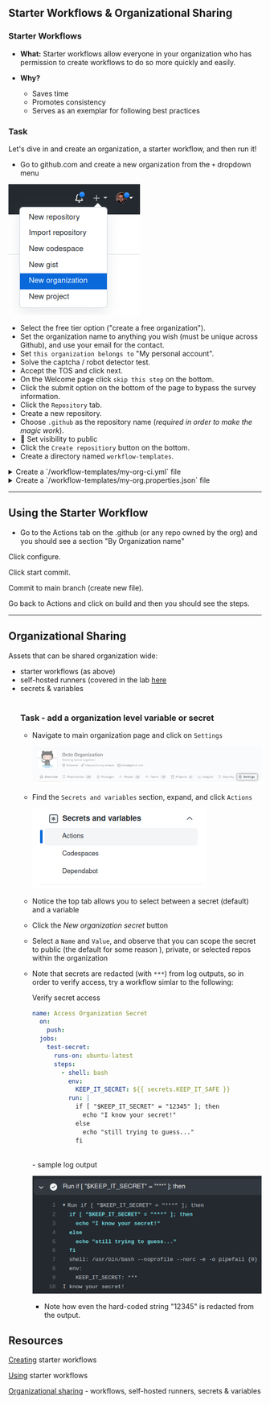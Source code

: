 ## Starter Workflows & Organizational Sharing

### **Starter Workflows**

- **What:** Starter workflows allow everyone in your organization who has permission to create workflows to do so more quickly and easily.

- **Why?**
    - Saves time
    - Promotes consistency
    - Serves as an exemplar for following best practices

### **Task**

Let's dive in and create an organization, a starter workflow, and then run it!

- Go to github.com and create a new organization from the `+` dropdown menu

![Screenshot workflow](img/create-organization.png)
- Select the free tier option ("create a free organization").
- Set the organization name to anything you wish (must be unique across Github), and use your email for the contact.
- Set `this organization belongs to` "My personal account".
- Solve the captcha / robot detector test.
- Accept the TOS and click next.
- On the Welcome page click `skip this step` on the bottom.
- Click the submit option on the bottom of the page to bypass the survey information.
- Click the `Repository` tab.
- Create a new repository.
- Choose `.github` as the repository name (*required in order to make the magic work*).
- 📝 Set visibility to public
- Click the `Create repositiory` button on the bottom.
- Create a directory named `workflow-templates`.

<details>
    <summary>Create a `/workflow-templates/my-org-ci.yml` file</summary>

```YAML
name: Octo Organization CI

on:
  push:
    branches: [ $default-branch ]
  pull_request:
    branches: [ $default-branch ]

jobs:
  build:
    runs-on: ubuntu-latest

    steps:
      - uses: actions/checkout@v3

      - name: Run a one-line script
        run: echo Hello from Octo Organization
```
</details>

<details>
    <summary>Create a `/workflow-templates/my-org.properties.json` file</summary>

```JSON
{
    "name": "Octo Organization Workflow",
    "description": "Octo Organization CI starter workflow.",
    "iconName": "example-icon",
    "categories": [
        "node", "js"
    ],
    "filePatterns": [
        "package.json$",
        "^Dockerfile",
        ".*\\.md$",
        ".*\.ya?ml"
    ]
}
```
</details>

---
## Using the Starter Workflow

- Go to the Actions tab on the .github (or any repo owned by the org) and you should see a section "By Organization name"

Click configure.

Click start commit.

Commit to main branch (create new file).

Go back to Actions and click on build and then you should see the steps.

---
## Organizational Sharing

  Assets that can be shared organization wide: 
  - starter workflows (as above)
  - self-hosted runners (covered in the lab [here](09-selfhosted-runner.md)
  - secrets & variables<br><br>
    ### **Task - add a organization level variable or secret** 
    - Navigate to main organization page and click on `Settings`
  
      ![Screenshot variables & secrets](img/organization-settings-tab.png)

    - Find the `Secrets and variables` section, expand, and click `Actions`

      ![Screenshot variables & secrets](img/secrets-and-variables.png)
    - Notice the top tab allows you to select between a secret (default) and a variable
    - Click the *New organization secret* button
    - Select a `Name` and `Value`, and observe that you can scope the secret to public (the default for some reason ), private, or selected repos within the organization
    - Note that secrets are redacted (with `***`) from log outputs, so in order to verify access, try a workflow simlar to the following:

      Verify secret access
        ```YAML
        name: Access Organization Secret
          on:
            push:
          jobs:
            test-secret:
              runs-on: ubuntu-latest
              steps:
                - shell: bash
                  env:
                    KEEP_IT_SECRET: ${{ secrets.KEEP_IT_SAFE }}
                  run: |
                    if [ "$KEEP_IT_SECRET" = "12345" ]; then
                      echo "I know your secret!"
                    else
                      echo "still trying to guess..."
                    fi
        ```
      </details>
      <br>
      - sample log output

      ![workflow secret output](img/workflow-secret.png)

      - Note how even the hard-coded string "12345" is redacted from the output.

## Resources

[Creating](https://docs.github.com/en/actions/using-workflows/creating-starter-workflows-for-your-organization) starter workflows

[Using](https://docs.github.com/en/actions/using-workflows/using-starter-workflows) starter workflows

[Organizational sharing](https://docs.github.com/en/actions/using-workflows/sharing-workflows-secrets-and-runners-with-your-organization) - workflows, self-hosted runners, secrets & variables
